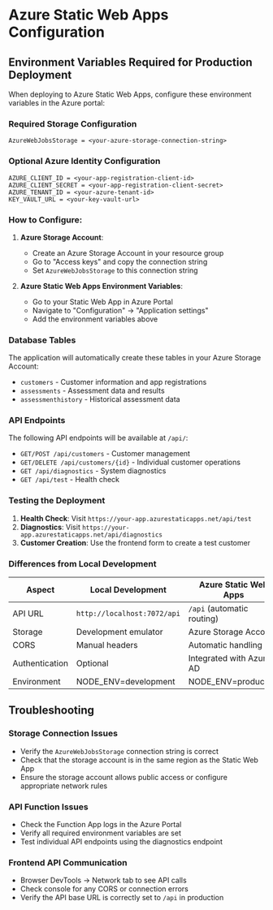 # Azure Static Web Apps Configuration

## Environment Variables Required for Production Deployment

When deploying to Azure Static Web Apps, configure these environment variables in the Azure portal:

### Required Storage Configuration
```
AzureWebJobsStorage = <your-azure-storage-connection-string>
```

### Optional Azure Identity Configuration
```
AZURE_CLIENT_ID = <your-app-registration-client-id>
AZURE_CLIENT_SECRET = <your-app-registration-client-secret>
AZURE_TENANT_ID = <your-azure-tenant-id>
KEY_VAULT_URL = <your-key-vault-url>
```

### How to Configure:

1. **Azure Storage Account**:
   - Create an Azure Storage Account in your resource group
   - Go to "Access keys" and copy the connection string
   - Set `AzureWebJobsStorage` to this connection string

2. **Azure Static Web Apps Environment Variables**:
   - Go to your Static Web App in Azure Portal
   - Navigate to "Configuration" → "Application settings"
   - Add the environment variables above

### Database Tables

The application will automatically create these tables in your Azure Storage Account:
- `customers` - Customer information and app registrations
- `assessments` - Assessment data and results
- `assessmenthistory` - Historical assessment data

### API Endpoints

The following API endpoints will be available at `/api/`:
- `GET/POST /api/customers` - Customer management
- `GET/DELETE /api/customers/{id}` - Individual customer operations
- `GET /api/diagnostics` - System diagnostics
- `GET /api/test` - Health check

### Testing the Deployment

1. **Health Check**: Visit `https://your-app.azurestaticapps.net/api/test`
2. **Diagnostics**: Visit `https://your-app.azurestaticapps.net/api/diagnostics`
3. **Customer Creation**: Use the frontend form to create a test customer

### Differences from Local Development

| Aspect | Local Development | Azure Static Web Apps |
|--------|------------------|----------------------|
| API URL | `http://localhost:7072/api` | `/api` (automatic routing) |
| Storage | Development emulator | Azure Storage Account |
| CORS | Manual headers | Automatic handling |
| Authentication | Optional | Integrated with Azure AD |
| Environment | NODE_ENV=development | NODE_ENV=production |

## Troubleshooting

### Storage Connection Issues
- Verify the `AzureWebJobsStorage` connection string is correct
- Check that the storage account is in the same region as the Static Web App
- Ensure the storage account allows public access or configure appropriate network rules

### API Function Issues
- Check the Function App logs in the Azure Portal
- Verify all required environment variables are set
- Test individual API endpoints using the diagnostics endpoint

### Frontend API Communication
- Browser DevTools → Network tab to see API calls
- Check console for any CORS or connection errors
- Verify the API base URL is correctly set to `/api` in production
